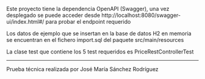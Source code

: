 Este proyecto tiene la dependencia OpenAPI (Swagger), una vez desplegado se puede acceder desde http://localhost:8080/swagger-ui/index.html#/ para probar el endpoint requerido

Los datos de ejemplo que se insertan en la base de datos H2 en memoria se encuentran en el fichero import.sql del paquete src/main/resources

La clase test que contiene los 5 test requeridos es PriceRestControllerTest

---

Prueba técnica realizada por José María Sánchez Rodríguez
